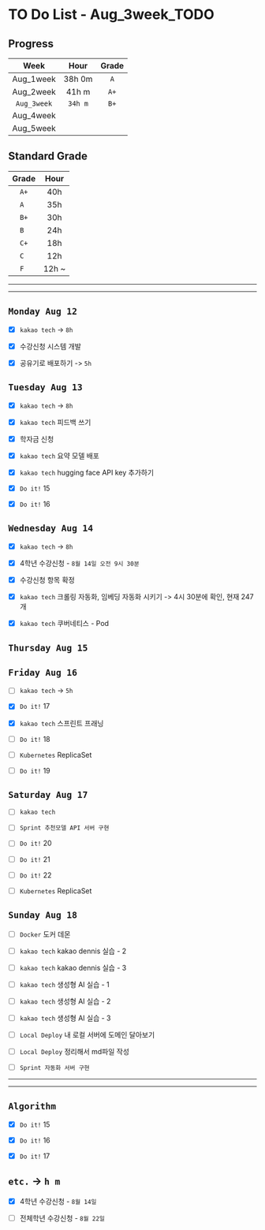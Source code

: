 # TO Do List - Aug_3week_TODO

## Progress
| Week | Hour | Grade |
|:---:|:---:|:---:|
|Aug_1week|38h 0m|`A`|
|Aug_2week|41h m|`A+`|
|`Aug_3week`|`34h m`|`B+`|
|Aug_4week|||
|Aug_5week|||

## Standard Grade
| Grade | Hour |
|:---:|:---:|
|`A+`|40h|
|`A `|35h|
|`B+`|30h|
|`B `|24h|
|`C+`|18h|
|`C `|12h|
|`F `|12h ~|


---
---

## `Monday Aug 12`
- [x] `kakao tech` -> `8h`
- [x] 수강신청 시스템 개발
- [x] 공유기로 배포하기 -> `5h`


## `Tuesday Aug 13`
- [x] `kakao tech` -> `8h`
- [x] `kakao tech` 피드백 쓰기
- [x] 학자금 신청
- [x] `kakao tech` 요약 모델 배포
- [x] `kakao tech` hugging face API key 추가하기
- [x] `Do it!` 15
- [x] `Do it!` 16


## `Wednesday Aug 14` 
- [x] `kakao tech` -> `8h`
- [x] 4학년 수강신청 - `8월 14일 오전 9시 30분`
- [x] 수강신청 항목 확정
- [x] `kakao tech` 크롤링 자동화, 임베딩 자동화 시키기 -> 4시 30분에 확인, 현재 247개
- [x] `kakao tech` 쿠버네티스 - Pod


## `Thursday Aug 15`


## `Friday Aug 16` 
- [ ] `kakao tech` -> `5h`
- [x] `Do it!` 17
- [x] `kakao tech` 스프린트 프래닝
- [ ] `Do it!` 18
- [ ] `Kubernetes` ReplicaSet
- [ ] `Do it!` 19


## `Saturday Aug 17` 
- [ ] `kakao tech`
- [ ] `Sprint 추천모델 API 서버 구현`  
- [ ] `Do it!` 20
- [ ] `Do it!` 21
- [ ] `Do it!` 22
- [ ] `Kubernetes` ReplicaSet



## `Sunday Aug 18` 
- [ ] `Docker` 도커 데몬
- [ ] `kakao tech` kakao dennis 실습 - 2
- [ ] `kakao tech` kakao dennis 실습 - 3 
- [ ] `kakao tech` 생성형 AI 실습 - 1
- [ ] `kakao tech` 생성형 AI 실습 - 2
- [ ] `kakao tech` 생성형 AI 실습 - 3
- [ ] `Local Deploy` 내 로컬 서버에 도메인 달아보기
- [ ] `Local Deploy` 정리해서 md파일 작성
- [ ] `Sprint 자동화 서버 구현`  



---
---
## `Algorithm`
- [x] `Do it!` 15
- [x] `Do it!` 16
- [x] `Do it!` 17




## `etc.` -> `h m`
- [x] 4학년 수강신청 - `8월 14일`
- [ ] 전체학년 수강신청 - `8월 22일`



<!-- ### 알고리즘 유형
1. 정렬
2. 그래프 탐색 BFS, DFS
3. DP
4. 자료구조 -> 우선순위 큐 마스터
5. 문자열 알고리즘 ?? 아니면 투 포인터 정도

> 요구사항 정리하기, 테스트케이스 짜보기(소수 테스트케이스가 유리, 11되면 거의 다 됨) -->



<!-- ## `Spring` -> `h m` -->


<br><br>

<!-- > `개인공부` : `6h 30m` -> `25h 36m` -> `22h 19m` -> -->

<br><br>

<!-- 
## `Java`
## `OPIc`
## `토익` 
-->





